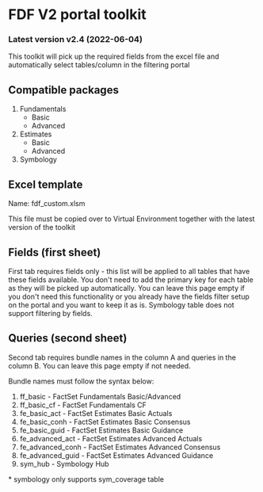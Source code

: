 # FDF V2 portal toolkit
### Latest version v2.4 (2022-06-04)

This toolkit will pick up the required fields from the excel file and automatically select tables/column in the filtering portal


## Compatible packages

1. Fundamentals
    - Basic
    - Advanced
2. Estimates
    - Basic
    - Advanced
3. Symbology


## Excel template

Name: fdf_custom.xlsm 

This file must be copied over to Virtual Environment together with the latest version of the toolkit

## Fields (first sheet)

First tab requires fields only - this list will be applied to all tables that have these fields available. You don't need to add the primary key for each table as they will be picked up automatically. You can leave this page empty if you don't need this functionality or you already have the fields filter setup on the portal and you want to keep it as is. Symbology table does not support filtering by fields.

## Queries (second sheet)

Second tab requires bundle names in the column A and queries in the column B. You can leave this page empty if not needed.

Bundle names must follow the syntax below:

1. ff_basic - FactSet Fundamentals Basic/Advanced
2. ff_basic_cf - FactSet Fundamentals CF 
3. fe_basic_act - FactSet Estimates Basic Actuals
4. fe_basic_conh - FactSet Estimates Basic Consensus
5. fe_basic_guid - FactSet Estimates Basic Guidance
6. fe_advanced_act - FactSet Estimates Advanced Actuals
7. fe_advanced_conh - FactSet Estimates Advanced Consensus
8. fe_advanced_guid - FactSet Estimates Advanced Guidance
9. sym_hub - Symbology Hub

\* symbology only supports sym_coverage table